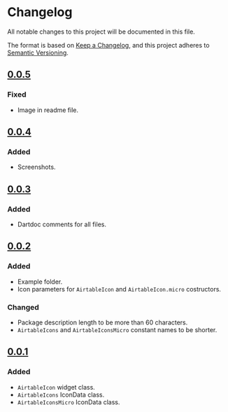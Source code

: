 # Changelog

All notable changes to this project will be documented in this file.

The format is based on [Keep a Changelog](https://keepachangelog.com/en/1.0.0/),
and this project adheres to [Semantic Versioning](https://semver.org/spec/v2.0.0.html).

## [0.0.5]
### Fixed
* Image in readme file.

## [0.0.4]
### Added
* Screenshots.

## [0.0.3]
### Added
* Dartdoc comments for all files.

## [0.0.2]
### Added
* Example folder.
* Icon parameters for `AirtableIcon` and `AirtableIcon.micro` costructors.

### Changed
* Package description length to be more than 60 characters.
* `AirtableIcons` and `AirtableIconsMicro` constant names to be shorter.

## [0.0.1]
### Added
* `AirtableIcon` widget class.
* `AirtableIcons` IconData class.
* `AirtableIconsMicro` IconData class.

[Unreleased]: https://github.com/hanmajid/airtable_icons/compare/v0.0.5...HEAD
[0.0.5]: https://github.com/hanmajid/airtable_icons/compare/v0.0.4...v0.0.5
[0.0.4]: https://github.com/hanmajid/airtable_icons/compare/v0.0.3...v0.0.4
[0.0.3]: https://github.com/hanmajid/airtable_icons/compare/v0.0.2...v0.0.3
[0.0.2]: https://github.com/hanmajid/airtable_icons/compare/v0.0.1...v0.0.2
[0.0.1]: https://github.com/hanmajid/airtable_icons/releases/tag/v0.0.1